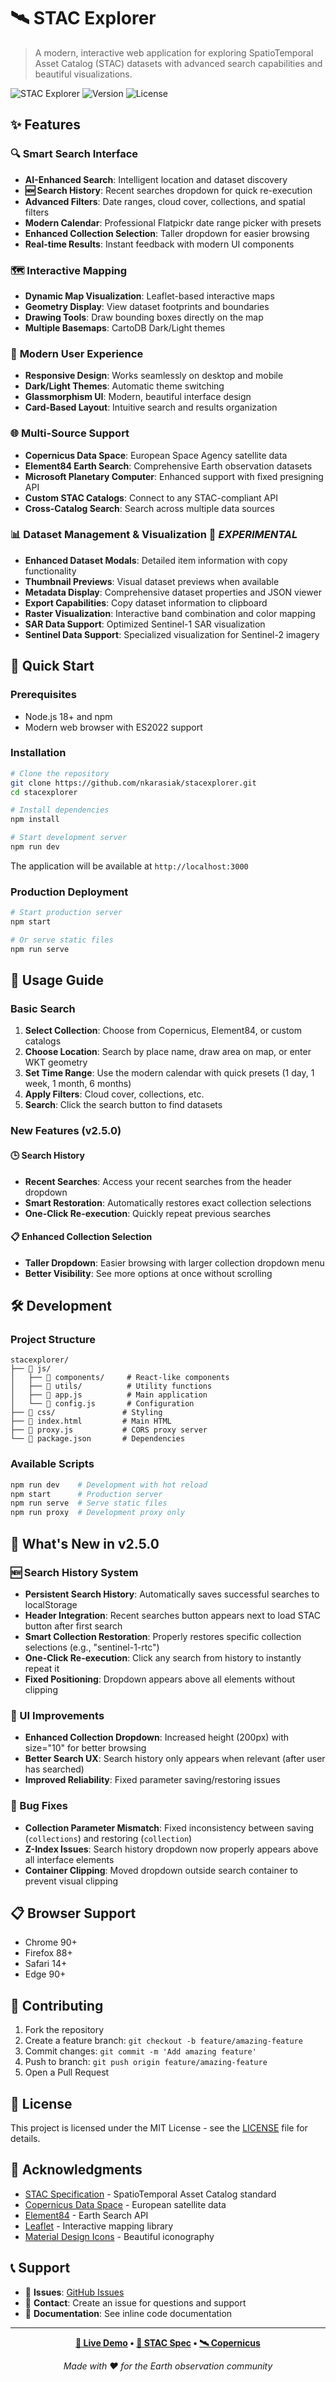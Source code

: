 # 🛰️ STAC Explorer

> A modern, interactive web application for exploring SpatioTemporal Asset Catalog (STAC) datasets with advanced search capabilities and beautiful visualizations.

![STAC Explorer](https://img.shields.io/badge/STAC-Explorer-blue?style=for-the-badge&logo=satellite)
![Version](https://img.shields.io/badge/version-2.5.0-green?style=for-the-badge)
![License](https://img.shields.io/badge/license-MIT-yellow?style=for-the-badge)

## ✨ Features

### 🔍 **Smart Search Interface**
- **AI-Enhanced Search**: Intelligent location and dataset discovery
- **🆕 Search History**: Recent searches dropdown for quick re-execution
- **Advanced Filters**: Date ranges, cloud cover, collections, and spatial filters  
- **Modern Calendar**: Professional Flatpickr date range picker with presets
- **Enhanced Collection Selection**: Taller dropdown for easier browsing
- **Real-time Results**: Instant feedback with modern UI components

### 🗺️ **Interactive Mapping**
- **Dynamic Map Visualization**: Leaflet-based interactive maps
- **Geometry Display**: View dataset footprints and boundaries
- **Drawing Tools**: Draw bounding boxes directly on the map
- **Multiple Basemaps**: CartoDB Dark/Light themes

### 📱 **Modern User Experience**
- **Responsive Design**: Works seamlessly on desktop and mobile
- **Dark/Light Themes**: Automatic theme switching
- **Glassmorphism UI**: Modern, beautiful interface design
- **Card-Based Layout**: Intuitive search and results organization

### 🌐 **Multi-Source Support**
- **Copernicus Data Space**: European Space Agency satellite data
- **Element84 Earth Search**: Comprehensive Earth observation datasets
- **Microsoft Planetary Computer**: Enhanced support with fixed presigning API
- **Custom STAC Catalogs**: Connect to any STAC-compliant API
- **Cross-Catalog Search**: Search across multiple data sources

### 📊 **Dataset Management & Visualization** 🧪 *EXPERIMENTAL*
- **Enhanced Dataset Modals**: Detailed item information with copy functionality
- **Thumbnail Previews**: Visual dataset previews when available
- **Metadata Display**: Comprehensive dataset properties and JSON viewer
- **Export Capabilities**: Copy dataset information to clipboard
- **Raster Visualization**: Interactive band combination and color mapping
- **SAR Data Support**: Optimized Sentinel-1 SAR visualization
- **Sentinel Data Support**: Specialized visualization for Sentinel-2 imagery

## 🚀 Quick Start

### Prerequisites
- Node.js 18+ and npm
- Modern web browser with ES2022 support

### Installation

```bash
# Clone the repository
git clone https://github.com/nkarasiak/stacexplorer.git
cd stacexplorer

# Install dependencies
npm install

# Start development server
npm run dev
```

The application will be available at `http://localhost:3000`

### Production Deployment

```bash
# Start production server
npm start

# Or serve static files
npm run serve
```

## 🎯 Usage Guide

### Basic Search

1. **Select Collection**: Choose from Copernicus, Element84, or custom catalogs
2. **Choose Location**: Search by place name, draw area on map, or enter WKT geometry
3. **Set Time Range**: Use the modern calendar with quick presets (1 day, 1 week, 1 month, 6 months)
4. **Apply Filters**: Cloud cover, collections, etc.
5. **Search**: Click the search button to find datasets

### New Features (v2.5.0)

#### 🕒 Search History
- **Recent Searches**: Access your recent searches from the header dropdown
- **Smart Restoration**: Automatically restores exact collection selections
- **One-Click Re-execution**: Quickly repeat previous searches

#### 📋 Enhanced Collection Selection
- **Taller Dropdown**: Easier browsing with larger collection dropdown menu
- **Better Visibility**: See more options at once without scrolling

## 🛠️ Development

### Project Structure

```
stacexplorer/
├── 📁 js/
│   ├── 📁 components/     # React-like components
│   ├── 📁 utils/          # Utility functions
│   ├── 📄 app.js          # Main application
│   └── 📄 config.js       # Configuration
├── 📁 css/               # Styling
├── 📄 index.html         # Main HTML
├── 📄 proxy.js           # CORS proxy server
└── 📄 package.json       # Dependencies
```

### Available Scripts

```bash
npm run dev    # Development with hot reload
npm start      # Production server
npm run serve  # Serve static files
npm run proxy  # Development proxy only
```

## 🌟 What's New in v2.5.0

### 🆕 Search History System
- **Persistent Search History**: Automatically saves successful searches to localStorage
- **Header Integration**: Recent searches button appears next to load STAC button after first search
- **Smart Collection Restoration**: Properly restores specific collection selections (e.g., "sentinel-1-rtc")
- **One-Click Re-execution**: Click any search from history to instantly repeat it
- **Fixed Positioning**: Dropdown appears above all elements without clipping

### 🔧 UI Improvements  
- **Enhanced Collection Dropdown**: Increased height (200px) with size="10" for better browsing
- **Better Search UX**: Search history only appears when relevant (after user has searched)
- **Improved Reliability**: Fixed parameter saving/restoring issues

### 🐛 Bug Fixes
- **Collection Parameter Mismatch**: Fixed inconsistency between saving (`collections`) and restoring (`collection`)
- **Z-Index Issues**: Search history dropdown now properly appears above all interface elements
- **Container Clipping**: Moved dropdown outside search container to prevent visual clipping

## 📋 Browser Support

- Chrome 90+
- Firefox 88+  
- Safari 14+
- Edge 90+

## 🤝 Contributing

1. Fork the repository
2. Create a feature branch: `git checkout -b feature/amazing-feature`
3. Commit changes: `git commit -m 'Add amazing feature'`
4. Push to branch: `git push origin feature/amazing-feature`
5. Open a Pull Request

## 📝 License

This project is licensed under the MIT License - see the [LICENSE](LICENSE) file for details.

## 🙏 Acknowledgments

- [STAC Specification](https://stacspec.org/) - SpatioTemporal Asset Catalog standard
- [Copernicus Data Space](https://dataspace.copernicus.eu/) - European satellite data
- [Element84](https://www.element84.com/) - Earth Search API
- [Leaflet](https://leafletjs.com/) - Interactive mapping library
- [Material Design Icons](https://material.io/icons/) - Beautiful iconography

## 📞 Support

- 🐛 **Issues**: [GitHub Issues](https://github.com/nkarasiak/stacexplorer/issues)
- 📧 **Contact**: Create an issue for questions and support
- 📖 **Documentation**: See inline code documentation

---

<div align="center">

**[🚀 Live Demo](https://nkarasiak.github.io/stacexplorer/) • [📖 STAC Spec](https://stacspec.org/) • [🛰️ Copernicus](https://dataspace.copernicus.eu/)**

*Made with ❤️ for the Earth observation community*

</div>